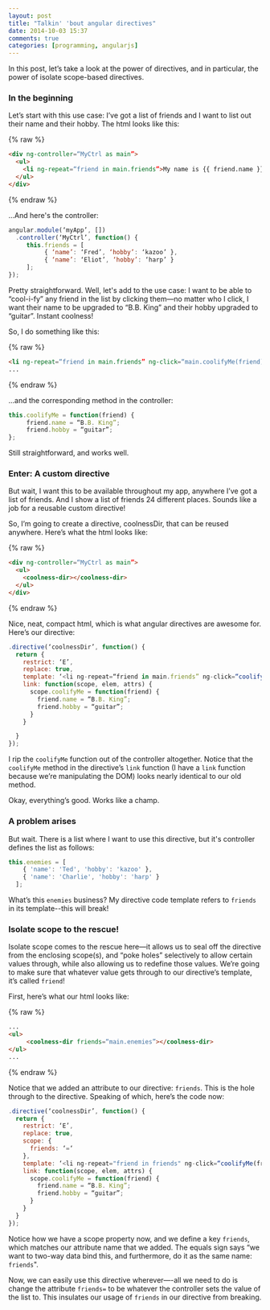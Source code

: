 ```yaml
---
layout: post
title: "Talkin' 'bout angular directives"
date: 2014-10-03 15:37
comments: true
categories: [programming, angularjs]
---
```

In this post, let’s take a look at the power of directives, and in particular,
the power of isolate scope-based directives.

<!-- more -->

### In the beginning
Let’s start with this use case: I’ve got a list of friends and I want to list out
their name and their hobby. The html looks like this:

{% raw %}
``` html
<div ng-controller=“MyCtrl as main”>
  <ul>
    <li ng-repeat=“friend in main.friends”>My name is {{ friend.name }}, I play the {{ friend.hobby }}.</li>
  </ul>
</div>
```
{% endraw %}

...And here's the controller:

``` js
angular.module(‘myApp’, [])
  .controller(‘MyCtrl’, function() {
     this.friends = [
          { ‘name’: ‘Fred’, ‘hobby’: ‘kazoo’ },
          { ‘name’: ‘Eliot’, ‘hobby’: ‘harp’ }
     ];
});
```

Pretty straightforward. Well, let's add to the use case: I want to be able to
“cool-i-fy” any friend in the list by clicking them—no matter who I click,
I want their name to be upgraded to “B.B. King” and their hobby upgraded to
“guitar”. Instant coolness!

So, I do something like this:

{% raw %}
``` html
<li ng-repeat=“friend in main.friends” ng-click=“main.coolifyMe(friend)”>My name is {{ friend.name }}, I play the {{ friend.hobby }}.</li>
...
```
{% endraw %}

...and the corresponding method in the controller:

``` js
this.coolifyMe = function(friend) {
     friend.name = “B.B. King”;
     friend.hobby = “guitar”;
};
```

Still straightforward, and works well.

### Enter: A custom directive
But wait, I want this to be available throughout my app,
anywhere I’ve got a list of friends. And I show a list of friends 24 different places.
Sounds like a job for a reusable custom directive!

So, I’m going to create a directive, coolnessDir, that can be reused anywhere.
Here’s what the html looks like:

{% raw %}
``` html
<div ng-controller=“MyCtrl as main”>
  <ul>
    <coolness-dir></coolness-dir>
  </ul>
</div>
```
{% endraw %}

Nice, neat, compact html, which is what angular directives are awesome for. Here’s
our directive:

``` js
.directive(‘coolnessDir’, function() {
  return {
    restrict: ‘E’,
    replace: true,
    template: ‘<li ng-repeat=“friend in main.friends” ng-click=“coolifyMe(friend)”>My name is {{ friend.name }}, I play the {{ friend.hobby }}.</li>’,
    link: function(scope, elem, attrs) {
      scope.coolifyMe = function(friend) {
        friend.name = “B.B. King”;
        friend.hobby = “guitar”;
      }
    }

  }
});
```

I rip the `coolifyMe` function out of the controller altogether. Notice that the `coolifyMe`
method in the directive’s `link` function (I have a `link` function because we’re manipulating
  the DOM) looks nearly identical to our old method.

Okay, everything’s good. Works like a champ.

### A problem arises
But wait. There is a list where I want to use this directive, but it's controller defines
the list as follows:

``` js
this.enemies = [
    { 'name': 'Ted', 'hobby': 'kazoo' },
    { 'name': 'Charlie', 'hobby': 'harp' }
  ];
```

What’s this `enemies` business? My directive code template refers to `friends` in
its template--this will break!

### Isolate scope to the rescue!
Isolate scope comes to the rescue here—it allows us to seal off the directive from
 the enclosing scope(s), and “poke holes” selectively to allow certain values through,
 while also allowing us to redefine those values. We’re going to make sure that whatever
 value gets through to our directive’s template, it’s called `friend`!

First, here’s what our html looks like:

{% raw %}
``` html
...
<ul>
     <coolness-dir friends=“main.enemies”></coolness-dir>
</ul>
...
```
{% endraw %}

Notice that we added an attribute to our directive: `friends`. This is the hole
through to the directive. Speaking of which, here’s the code now:

``` js
.directive(‘coolnessDir’, function() {
  return {
    restrict: ‘E’,
    replace: true,
    scope: {
      friends: ‘=‘
    },
    template: ‘<li ng-repeat="friend in friends" ng-click=“coolifyMe(friend)”>My name is {{ friend.name }}, I play the {{ friend.hobby }}.</li>’,
    link: function(scope, elem, attrs) {
      scope.coolifyMe = function(friend) {
        friend.name = “B.B. King”;
        friend.hobby = “guitar”;
      }
    }
  }
});
```

Notice how we have a scope property now, and we define a key `friends`, which matches
our attribute name that we added. The equals sign says “we want to two-way data
bind this, and furthermore, do it as the same name: `friends`".

Now, we can easily use this directive wherever—-all we need to do is change the
attribute `friends=` to be whatever the controller sets the value of the list to.
This insulates our usage of `friends` in our directive from breaking.
